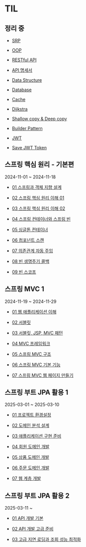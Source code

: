 # TIL

## 정리 중

- [SRP](./spring_example/SRP.md)
  
- [OOP](./spring_example/OOP.md)

- [RESTful API](./spring_example/RESTful_API.md)

- [API 명세서](./spring_example/API_명세서_정리.md)

- [Data Structure](./spring_example/Data_Structure.md)

- [Database](./spring_example/Database.md)

- [Cache](./spring_example/Cache.md)
  
- [Dijkstra](./Alogorithm/Dijkstra.md)
  
- [Shallow copy & Deep copy](./spring_example/Shallow_copy_&_Deep_copy.md)

- [Builder Pattern](spring_example/Builder_Pattern.md)

- [JWT](./spring_example/JWT.md)
  
- [Save JWT Token](spring_example/Save_JWT_Token.md)

## 스프링 핵심 원리 - 기본편

2024-11-01 ~ 2024-11-18

- [01 스프링과 객체 지향 설계](./스프링_핵심_원리_기본/01_스프링과_객체_지향_설계.md)

- [02 스프링 핵심 원리 이해 01](./스프링_핵심_원리_기본/02_스프링_핵심_원리_이해_1_예제_만들기.md)
  
- [03 스프링 핵심 원리 이해 02](./스프링_핵심_원리_기본/03_스프링_핵심_원리_이해_2_객체_지향_원리_적용.md)
  
- [04 스프링 컨테이너와 스프링 빈](./스프링_핵심_원리_기본/04_스프링_컨테이너와_스프링_빈.md)

- [05 싱글톤 컨테이너](./스프링_핵심_원리_기본/05_싱글톤_컨테이너.md)

- [06 컴포넌트 스캔](./스프링_핵심_원리_기본/06_컴포넌트_스캔.md)

- [07 의존관계 자동 주입](./스프링_핵심_원리_기본/07_의존관계_자동_주입.md)
  
- [08 빈 생명주기 콜백](./스프링_핵심_원리_기본/08_빈_생명주기_콜백.md)

- [09 빈 스코프](./스프링_핵심_원리_기본/09_빈_스코프.md)
  

## 스프링 MVC 1

2024-11-19 ~ 2024-11-29

- [01 웹 애플리케이션 이해](./스프링_MVC_1/01_웹_애플리케이션_이해.md)

- [02 서블릿](./스프링_MVC_1/02_서블릿.md)
  
- [03 서블릿, JSP, MVC 패턴](./스프링_MVC_1/03_서블릿_JSP_MVC_패턴.md)
  
- [04 MVC 프레임워크](./스프링_MVC_1/04_MVC_프레임워크_만들기.md)
  
- [05 스프링 MVC 구조](./스프링_MVC_1/05_스프링_MVC_구조_이해.md)

- [06 스프링 MVC 기본 기능](./스프링_MVC_1/06_스프링_MVC_기본_기능.md)

- [07 스프링 MVC 웹 페이지 만들기](./스프링_MVC_1/07_스프링_MVC_웹_페이지_만들기.md)

## 스프링 부트 JPA 활용 1

2025-03-01 ~ 2025-03-10

- [01 프로젝트 환경설정](./스프링_부트_JPA_활용_1/01_프로젝트_환경설정.md)
  
- [02 도메인 분석 설계](./스프링_부트_JPA_활용_1/02_도메인_분석_설계.md)

- [03 애플리케이션 구현 준비](./스프링_부트_JPA_활용_1/03_애플리케이션_구현_준비.md)

- [04 회원 도메인 개발](./스프링_부트_JPA_활용_1/04_회원_도메인_개발.md)
  
- [05 상품 도메인 개발](./스프링_부트_JPA_활용_1/05_상품_도메인_개발.md)

- [06 주문 도메인 개발](./스프링_부트_JPA_활용_1/06_주문_도메인_개발.md)
  
- [07 웹 계층 개발](./스프링_부트_JPA_활용_1/07_웹_계층_개발.md)

## 스프링 부트 JPA 활용 2

2025-03-11 ~ 

- [01 API 개발 기본](./스프링_부트_JPA_활용_2/01_API_개발_기본.md)

- [02 API 개발 고급 준비](./스프링_부트_JPA_활용_2/02_API_개발_고급_준비.md)
  
- [03 고급 지연 로딩과 조회 성능 최적화](./스프링_부트_JPA_활용_2/03_API_개발_고급_지연_로딩과_조회_성능_최적화.md)
  
